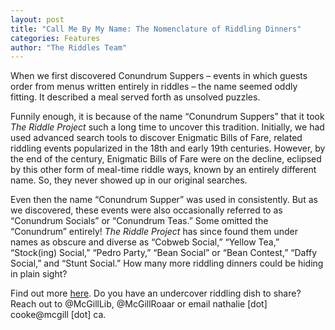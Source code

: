 ```yaml
---
layout: post
title: "Call Me By My Name: The Nomenclature of Riddling Dinners"
categories: Features
author: "The Riddles Team"
---
```


When we first discovered Conundrum Suppers – events in which guests order from menus written entirely in riddles – the name seemed oddly fitting. It described a meal served forth as  unsolved puzzles. 

Funnily enough, it is because of the name “Conundrum Suppers” that it took *The Riddle Project* such a long time to uncover this tradition. Initially, we had used advanced search tools to discover Enigmatic Bills of Fare, related riddling events popularized in the 18th and early 19th centuries. However, by the end of the century, Enigmatic Bills of Fare were on the decline, eclipsed by this other form of meal-time riddle ways, known by an entirely different name. So, they never showed up in our original searches.

Even then the name “Conundrum Supper” was used in consistently. But as we discovered, these events were also occasionally referred to as “Conundrum Socials” or “Conundrum Teas.” Some omitted the “Conundrum” entirely! *The Riddle Project* has since found them under names as obscure and diverse as “Cobweb Social,” “Yellow Tea,” “Stock(ing) Social,” “Pedro Party,” “Bean Social” or “Bean Contest,” “Daffy Social,” and “Stunt Social.” How many more riddling dinners could be hiding in plain sight?

Find out more [here](https://riddleproject.github.io/). Do you have an undercover riddling dish to share? Reach out to @McGillLib, @McGillRoaar or email nathalie [dot] cooke@mcgill [dot] ca.